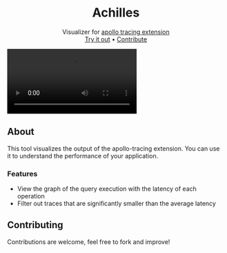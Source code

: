 <h1 align="center">
  Achilles
</h1>

<p align="center">
Visualizer for <a target="_blank" href="https://github.com/apollographql/apollo-tracing">apollo tracing extension</a><br>
  <a href="https://www.achilles.run/">Try it out</a> •
  <a href="#contributing">Contribute</a>
</p>

![Demo Video](/assets/demo-video.mp4)

## About
This tool visualizes the output of the apollo-tracing extension. You can use it to understand the performance of your application.

### Features
- View the graph of the query execution with the latency of each operation
- Filter out traces that are significantly smaller than the average latency

## Contributing

Contributions are welcome, feel free to fork and improve!

